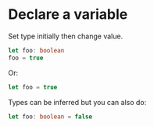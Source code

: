 # Declare a variable

Set type initially then change value.

```typescript
let foo: boolean
foo = true
```

Or:

```typescript
let foo = true
```
Types can be inferred but you can also do:

```typescript
let foo: boolean = false
```
